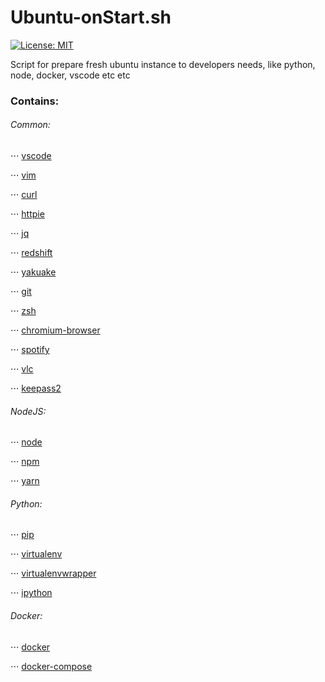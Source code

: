 # Ubuntu-onStart.sh
[![License: MIT](https://img.shields.io/badge/License-MIT-yellow.svg)](https://opensource.org/licenses/MIT)

Script for prepare fresh ubuntu instance to developers needs, like python, node, docker, vscode etc etc

### Contains:

###### Common:

⋅⋅⋅ [vscode](https://www.google.com)

⋅⋅⋅ [vim](https://www.vim.org/)

⋅⋅⋅ [curl](https://curl.haxx.se/)

⋅⋅⋅ [httpie](https://github.com/jakubroztocil/httpie)

⋅⋅⋅ [jq](https://stedolan.github.io/jq/)

⋅⋅⋅ [redshift](http://jonls.dk/redshift/)

⋅⋅⋅ [yakuake](https://www.kde.org/applications/system/yakuake/)

⋅⋅⋅ [git](https://git-scm.com/)

⋅⋅⋅ [zsh](https://github.com/robbyrussell/oh-my-zsh/wiki/Installing-ZSH)

⋅⋅⋅ [chromium-browser](https://www.chromium.org/getting-involved/download-chromium)

⋅⋅⋅ [spotify](https://www.spotify.com/)

⋅⋅⋅ [vlc](https://www.videolan.org/vlc/index.pl.html)

⋅⋅⋅ [keepass2](https://keepass.info/)


###### NodeJS:

⋅⋅⋅ [node](https://nodejs.org/en/)

⋅⋅⋅ [npm](https://www.npmjs.com/)

⋅⋅⋅ [yarn](https://yarnpkg.com/en/)


###### Python:

⋅⋅⋅ [pip](https://pypi.python.org/pypi/pip)

⋅⋅⋅ [virtualenv](https://virtualenv.pypa.io/en/stable/)

⋅⋅⋅ [virtualenvwrapper](https://virtualenvwrapper.readthedocs.io/en/latest/)

⋅⋅⋅ [ipython](https://ipython.org/)


###### Docker:

⋅⋅⋅ [docker](https://www.docker.com/)

⋅⋅⋅ [docker-compose](https://docs.docker.com/compose/)
